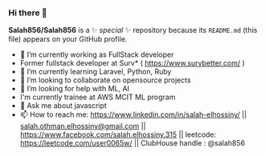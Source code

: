 ### Hi there 👋

**Salah856/Salah856** is a ✨ _special_ ✨ repository because its `README.md` (this file) appears on your GitHub profile.



- 🔭 I’m currently working as FullStack developer
- Former fullstack developer at Surv* ( https://www.survbetter.com/ )
- 🌱 I’m currently learning Laravel, Python, Ruby
- 👯 I’m looking to collaborate on opensource projects
- 🤔 I’m looking for help with ML, AI
- I'm currently trainee at AWS MCIT ML program
- 💬 Ask me about javascript
- 📫 How to reach me: https://www.linkedin.com/in/salah-elhossiny/ 
|| salah.othman.elhossiny@gmail.com 
|| https://www.facebook.com/salah.elhossiny.315 
|| leetcode: https://leetcode.com/user0065w/
|| ClubHouse handle : @salah856 
